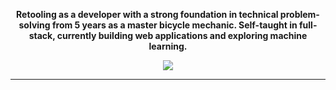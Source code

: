   <div align="center">

  **Retooling as a developer with a strong foundation in technical
  problem-solving from 5 years as a master bicycle mechanic. Self-taught in
  full-stack, currently building web applications and
  exploring machine learning.**
  
  ![](https://github-readme-stats.vercel.app/api/top-langs/?username=humanjesse&layout=compact&theme=github_dark&hide_border=true&bg_color=0d1117&title_color=58a6ff&text_color=c9d1d9)

  ---

  </div>
